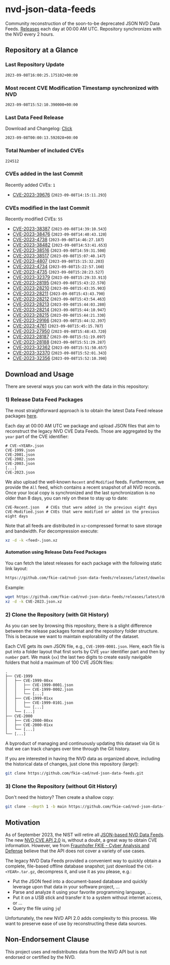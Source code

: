 # nvd-json-data-feeds

Community reconstruction of the soon-to-be deprecated JSON NVD Data Feeds. 
[Releases](https://github.com/fkie-cad/nvd-json-data-feeds/releases/latest) each day at 00:00 AM UTC.
Repository synchronizes with the NVD every 2 hours.

## Repository at a Glance

### Last Repository Update

```plain
2023-09-08T16:00:25.175102+00:00
```

### Most recent CVE Modification Timestamp synchronized with NVD

```plain
2023-09-08T15:52:10.390000+00:00
```

### Last Data Feed Release

Download and Changelog: [Click](https://github.com/fkie-cad/nvd-json-data-feeds/releases/latest)

```plain
2023-09-08T00:00:13.592028+00:00
```

### Total Number of included CVEs

```plain
224512
```

### CVEs added in the last Commit

Recently added CVEs: `1`

* [CVE-2023-39676](CVE-2023/CVE-2023-396xx/CVE-2023-39676.json) (`2023-09-08T14:15:11.293`)


### CVEs modified in the last Commit

Recently modified CVEs: `55`

* [CVE-2023-38387](CVE-2023/CVE-2023-383xx/CVE-2023-38387.json) (`2023-09-08T14:39:10.543`)
* [CVE-2023-38476](CVE-2023/CVE-2023-384xx/CVE-2023-38476.json) (`2023-09-08T14:40:43.120`)
* [CVE-2023-4738](CVE-2023/CVE-2023-47xx/CVE-2023-4738.json) (`2023-09-08T14:46:27.187`)
* [CVE-2023-38482](CVE-2023/CVE-2023-384xx/CVE-2023-38482.json) (`2023-09-08T14:53:41.653`)
* [CVE-2023-38516](CVE-2023/CVE-2023-385xx/CVE-2023-38516.json) (`2023-09-08T14:59:31.500`)
* [CVE-2023-38517](CVE-2023/CVE-2023-385xx/CVE-2023-38517.json) (`2023-09-08T15:07:40.147`)
* [CVE-2023-4807](CVE-2023/CVE-2023-48xx/CVE-2023-4807.json) (`2023-09-08T15:15:32.203`)
* [CVE-2023-4734](CVE-2023/CVE-2023-47xx/CVE-2023-4734.json) (`2023-09-08T15:22:57.160`)
* [CVE-2023-4735](CVE-2023/CVE-2023-47xx/CVE-2023-4735.json) (`2023-09-08T15:28:23.527`)
* [CVE-2023-32379](CVE-2023/CVE-2023-323xx/CVE-2023-32379.json) (`2023-09-08T15:29:33.913`)
* [CVE-2023-28195](CVE-2023/CVE-2023-281xx/CVE-2023-28195.json) (`2023-09-08T15:43:22.570`)
* [CVE-2023-28210](CVE-2023/CVE-2023-282xx/CVE-2023-28210.json) (`2023-09-08T15:43:35.903`)
* [CVE-2023-28211](CVE-2023/CVE-2023-282xx/CVE-2023-28211.json) (`2023-09-08T15:43:43.790`)
* [CVE-2023-28212](CVE-2023/CVE-2023-282xx/CVE-2023-28212.json) (`2023-09-08T15:43:54.463`)
* [CVE-2023-28213](CVE-2023/CVE-2023-282xx/CVE-2023-28213.json) (`2023-09-08T15:44:03.280`)
* [CVE-2023-28214](CVE-2023/CVE-2023-282xx/CVE-2023-28214.json) (`2023-09-08T15:44:10.947`)
* [CVE-2023-28215](CVE-2023/CVE-2023-282xx/CVE-2023-28215.json) (`2023-09-08T15:44:21.330`)
* [CVE-2023-29166](CVE-2023/CVE-2023-291xx/CVE-2023-29166.json) (`2023-09-08T15:44:32.397`)
* [CVE-2023-4761](CVE-2023/CVE-2023-47xx/CVE-2023-4761.json) (`2023-09-08T15:45:15.787`)
* [CVE-2023-27950](CVE-2023/CVE-2023-279xx/CVE-2023-27950.json) (`2023-09-08T15:48:43.720`)
* [CVE-2023-28187](CVE-2023/CVE-2023-281xx/CVE-2023-28187.json) (`2023-09-08T15:51:19.097`)
* [CVE-2023-28188](CVE-2023/CVE-2023-281xx/CVE-2023-28188.json) (`2023-09-08T15:51:29.287`)
* [CVE-2023-32362](CVE-2023/CVE-2023-323xx/CVE-2023-32362.json) (`2023-09-08T15:51:50.657`)
* [CVE-2023-32370](CVE-2023/CVE-2023-323xx/CVE-2023-32370.json) (`2023-09-08T15:52:01.343`)
* [CVE-2023-32356](CVE-2023/CVE-2023-323xx/CVE-2023-32356.json) (`2023-09-08T15:52:10.390`)


## Download and Usage

There are several ways you can work with the data in this repository:

### 1) Release Data Feed Packages

The most straightforward approach is to obtain the latest Data Feed release packages [here](https://github.com/fkie-cad/nvd-json-data-feeds/releases/latest).

Each day at 00:00 AM UTC we package and upload JSON files that aim to reconstruct the legacy NVD CVE Data Feeds.
Those are aggregated by the `year` part of the CVE identifier:

```
# CVE-<YEAR>.json
CVE-1999.json
CVE-2001.json
CVE-2002.json
CVE-2003.json
[...]
CVE-2023.json
```

We also upload the well-known `Recent` and `Modified` feeds.
Furthermore, we provide the `All` feed, which contains a recent snapshot of all NVD records.
Once your local copy is synchronized and the last synchronization is no older than 8 days, you can rely on these to stay up to date:

```plain
CVE-Recent.json   # CVEs that were added in the previous eight days
CVE-Modified.json # CVEs that were modified or added in the previous eight days
```

Note that all feeds are distributed in `xz`-compressed format to save storage and bandwidth.
For decompression execute:

```sh
xz -d -k <feed>.json.xz
```


#### Automation using Release Data Feed Packages

You can fetch the latest releases for each package with the following static link layout:

```sh
https://github.com/fkie-cad/nvd-json-data-feeds/releases/latest/download/CVE-<YEAR>.json.xz
```

Example:

```sh
wget https://github.com/fkie-cad/nvd-json-data-feeds/releases/latest/download/CVE-2023.json.xz
xz -d -k CVE-2023.json.xz
```

### 2) Clone the Repository (with Git History)

As you can see by browsing this repository, there is a slight difference between the release packages format and the repository folder structure.
This is because we want to maintain explorability of the dataset.

Each CVE gets its own JSON file, e.g., `CVE-1999-0001.json`.
Here, each file is put into a folder layout that first sorts by CVE `year` identifier part and then by `number` part.
We mask (`xx`) the last two digits to create easily navigable folders that hold a maximum of 100 CVE JSON files:

```plain
.
├── CVE-1999
│   ├── CVE-1999-00xx
│   │   ├── CVE-1999-0001.json
│   │   ├── CVE-1999-0002.json
│   │   └── [...]
│   ├── CVE-1999-01xx
│   │   ├── CVE-1999-0101.json
│   │   └── [...]
│   └── [...]
├── CVE-2000
│   ├── CVE-2000-00xx
│   ├── CVE-2000-01xx
│   └── [...]
└── [...]
```

A byproduct of managing and continuously updating this dataset via Git is that we can track changes over time through the Git history.

If you are interested in having the NVD data as organized above, including the historical data of changes, just clone this repository (large!):

```sh
git clone https://github.com/fkie-cad/nvd-json-data-feeds.git
```

### 3) Clone the Repository (without Git History)

Don't need the history? Then create a shallow copy:

```sh
git clone --depth 1 -b main https://github.com/fkie-cad/nvd-json-data-feeds.git
```

## Motivation

As of September 2023, the NIST will retire all [JSON-based NVD Data Feeds](https://nvd.nist.gov/vuln/data-feeds#divRetirementBanner-1).
The new [NVD CVE API 2.0](https://nvd.nist.gov/developers/vulnerabilities) is, without a doubt, a great way to obtain CVE information.
However, we from [Fraunhofer FKIE - Cyber Analysis and Defense](https://www.fkie.fraunhofer.de/en/departments/cad.html) believe that the API does not cover a variety of use cases.

The legacy NVD Data Feeds provided a convenient way to quickly obtain a complete, file-based offline database snapshot; just download the `CVE-<YEAR>.tar.gz`, decompress it, and use it as you please, e.g.:

* Put the JSON feed into a document-based database and quickly leverage upon that data in your software project, ...
* Parse and analyze it using your favorite programming language, ...
* Put it on a USB stick and transfer it to a system without internet access, or ...
* Query the file using `jq`!

Unfortunately, the new NVD API 2.0 adds complexity to this process.
We want to preserve ease of use by reconstructing these data sources.

## Non-Endorsement Clause

This project uses and redistributes data from the NVD API but is not endorsed or certified by the NVD.